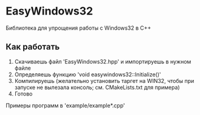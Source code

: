 # EasyWindows32
Библиотека для упрощения работы с Windows32 в C++

## Как работать
1. Скачиваешь файл 'EasyWindows32.hpp' и импортируешь в нужном файле
2. Определяешь функцию 'void easywindows32::Initialize()'
3. Компилируешь (желательно установить таргет на WIN32, чтобы при запуске не вылезала консоль; см. CMakeLists.txt для примера)
4. Готово

Примеры программ в 'example/example*.cpp'
